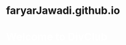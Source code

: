 # faryarJawadi.github.io
<html>
<head>
  <title>WebProject</title>
  <style>
    .a{
    color:white;
    backgroundcolor:blue;
    }
  </style>  
</head>
<body>
  <div class="a">
    <h1>Welcome to DivClub</h1>
  </div>  
  
</body> 
</html>
